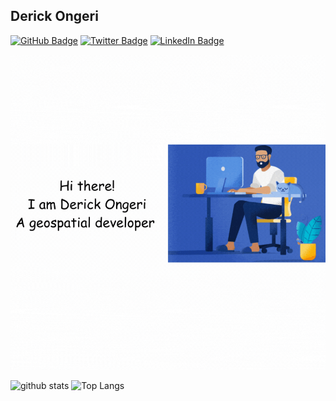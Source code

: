## Derick Ongeri

[![GitHub Badge](https://img.shields.io/github/followers/derickongeri?style=social)](https://github.com/derickongeri?tab=followers)
[![Twitter Badge](https://img.shields.io/twitter/follow/ongeri_derick?style=social)](https://twitter.com/ongeri_derick)
[![LinkedIn Badge](https://img.shields.io/badge/My-LinkedIn-blue)](https://www.linkedin.com/in/derickongeri-20a979145/)

<p align="center">
  <img src="intro_gif.gif" alt="Derick"/>
</p>


![github stats](https://github-readme-stats.vercel.app/api?username=derickongeri&show_icons=true&count_private=true)
![Top Langs](https://github-readme-stats.vercel.app/api/top-langs/?username=derickongeri&hide=go)